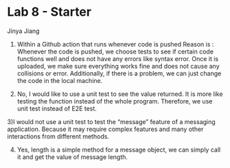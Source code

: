 # Lab 8 - Starter

Jinya Jiang

1) Within a Github action that runs whenever code is pushed
   Reason is : Whenever the code is pushed, we choose tests to see if certain code functions well and does not have any errors like syntax error. Once it is uploaded, we make sure everything works fine and does not cause any collisions or error. Additionally, if there is a problem, we can just change the code in the local machine.

2) No, I would like to use a unit test to see the value returned. It is more like testing the function instead of the whole program. Therefore, we use unit test instead of E2E test.


3)I would not use a unit test to test the “message” feature of a messaging application. Because it may require complex features
and many other interactions from different methods. 

4) Yes, length is a simple method for a message object, we can simply call it and get the value of message length.